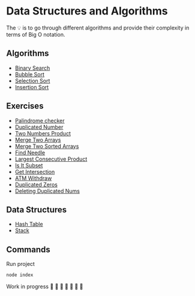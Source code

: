 # Data Structures and Algorithms

The 💡 is to go through different algorithms and provide their complexity in terms of Big O notation.

## Algorithms

-   [Binary Search](https://github.com/daosgava/data-structures-and-algorithms/blob/main/algorithms/binarySearch.js)
-   [Bubble Sort](https://github.com/daosgava/data-structures-and-algorithms/blob/main/algorithms/bubbleSort.js)
-   [Selection Sort](https://github.com/daosgava/data-structures-and-algorithms/blob/main/algorithms/selectionSort.js)
-   [Insertion Sort](https://github.com/daosgava/data-structures-and-algorithms/blob/main/algorithms/insertionSort.js)

## Exercises

-   [Palindrome checker](https://github.com/daosgava/data-structures-and-algorithms/blob/main/exercises/palindromeChecker.js)
-   [Duplicated Number](https://github.com/daosgava/data-structures-and-algorithms/blob/main/exercises/hasDuplicatedNumber.js)
-   [Two Numbers Product](https://github.com/daosgava/data-structures-and-algorithms/blob/main/exercises/twoNumbersProduct.js)
-   [Merge Two Arrays](https://github.com/daosgava/data-structures-and-algorithms/blob/main/exercises/mergeTwoArrays.js)
-   [Merge Two Sorted Arrays](https://github.com/daosgava/data-structures-and-algorithms/blob/main/exercises/mergeTwoSortedArrays.js)
-   [Find Needle](https://github.com/daosgava/data-structures-and-algorithms/blob/main/exercises/findNeedle.js)
-   [Largest Consecutive Product](https://github.com/daosgava/data-structures-and-algorithms/blob/main/exercises/largestConsecutiveProduct.js)
-   [Is It Subset](https://github.com/daosgava/data-structures-and-algorithms/blob/main/exercises/isSubset.js)
-   [Get Intersection](https://github.com/daosgava/data-structures-and-algorithms/blob/main/exercises/getIntersection.js)
-   [ATM Withdraw](https://github.com/daosgava/data-structures-and-algorithms/blob/main/exercises/withdraw.js)
-   [Duplicated Zeros](https://github.com/daosgava/data-structures-and-algorithms/blob/main/exercises/duplicatedZeros.js)
-   [Deleting Duplicated Nums](https://github.com/daosgava/data-structures-and-algorithms/blob/main/exercises/deletingDuplicatedNumbers.js)

## Data Structures
-   [Hash Table](https://github.com/daosgava/data-structures-and-algorithms/blob/main/dataStructures/HashTable.js)
-   [Stack](https://github.com/daosgava/data-structures-and-algorithms/blob/main/dataStructures/Stack.js)

## Commands

Run project

```javascript
node index
```

Work in progress 🚧 🚧 🚧 🚧 🚧 🚧 🚧
